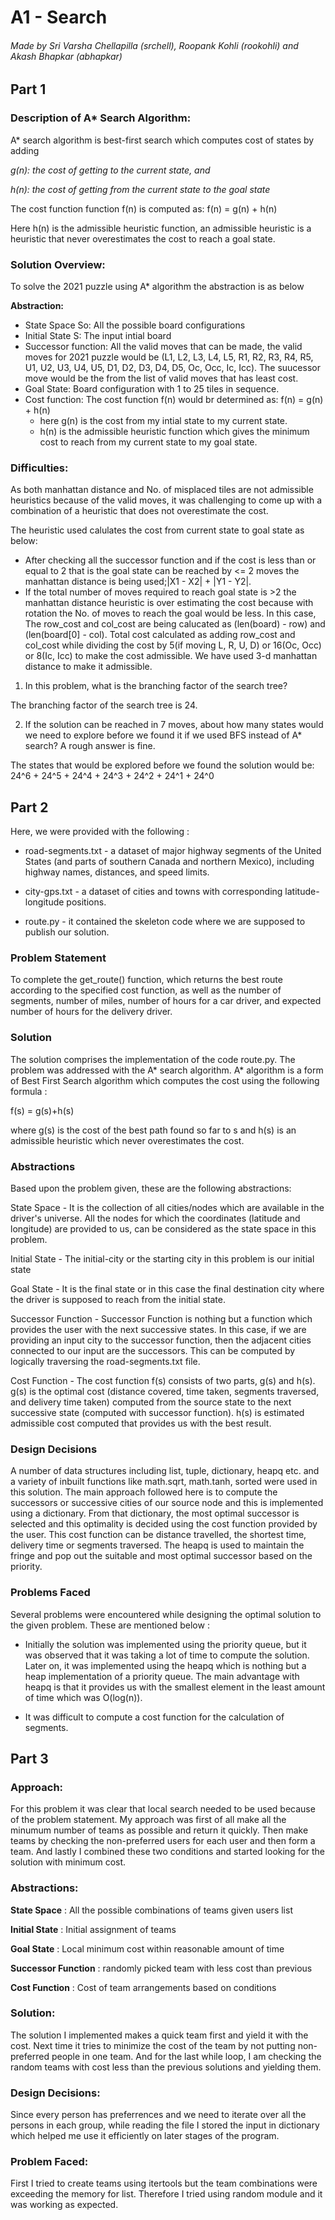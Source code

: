 # A1 - Search

###### Made by Sri Varsha Chellapilla (srchell),  Roopank Kohli (rookohli) and Akash Bhapkar (abhapkar) 

## Part 1

### Description of A* Search Algorithm:

A* search algorithm is best-first search which computes cost of states by adding 

_g(n): the cost of getting to the current state, and_

_h(n): the cost of getting from the current state to the goal state_

The cost function function f(n) is computed as:
f(n) = g(n) + h(n)

Here h(n) is the admissible heuristic function, an admissible heuristic is a heuristic that never overestimates the cost to reach a goal state.

### Solution Overview:

To solve the 2021 puzzle using A* algorithm the abstraction is as below 

**Abstraction:**

- State Space So: All the possible board configurations
- Initial State S: The input intial board
- Successor function: All the valid moves that can be made, the valid moves for 2021 puzzle would be (L1, L2, L3, L4, L5, R1, R2, R3, R4, R5, U1, U2, U3, U4, U5, D1, D2, D3, D4, D5, Oc, Occ, Ic, Icc). The suucessor move would be the from the list of valid moves that has least cost.
- Goal State: Board configuration with 1 to 25 tiles in sequence. 
- Cost function: The cost function f(n) would br determined as: f(n) = g(n) + h(n)
  - here g(n) is the cost from my intial state to my current state.
  - h(n) is the admissible heuristic function which gives the minimum cost to reach from my current state to my goal state.

### Difficulties:
As both manhattan distance and No. of misplaced tiles are not admissible heuristics because of the valid moves, it was challenging to come up with a combination of a heuristic that does not overestimate the cost.

The heuristic used calulates the cost from current state to goal state as below:
- After checking all the successor function and if the cost is less than or equal to 2 that is the goal state can be reached by <= 2 moves the manhattan distance is being used;|X1 - X2| + |Y1 - Y2|.
- If the total number of moves required to reach goal state is >2 the manhattan distance heuristic is over estimating the cost because with rotation the No. of moves to reach the goal would be less. In this case, The row_cost and col_cost are being calucated as (len(board) - row) and (len(board[0] - col). Total cost calculated as adding row_cost and col_cost while dividing the cost by 5(if moving L, R, U, D) or 16(Oc, Occ) or 8(Ic, Icc) to make the cost admissible. We have used 3-d manhattan distance to make it admissible.

1. In this problem, what is the branching factor of the search tree?

The branching factor of the search tree is 24.

2. If the solution can be reached in 7 moves, about how many states would we need to explore before we
found it if we used BFS instead of A* search? A rough answer is fine.

The states that would be explored before we found the solution would be:
24^6 + 24^5 + 24^4 + 24^3 + 24^2 + 24^1 + 24^0


## Part 2

Here, we were provided with the following :

* road-segments.txt - a dataset of major highway segments of the United States (and parts of southern Canada and 
northern Mexico), including highway names, distances, and speed limits.

* city-gps.txt - a dataset of cities and towns with corresponding latitude-longitude positions.
* route.py - it contained the skeleton code where we are supposed to publish our solution.

### Problem Statement

To complete the get_route() function, which returns the best route according to the specified cost function, as well as 
the number of segments, number of miles, number of hours for a car driver, and expected number of hours for the delivery
driver.

### Solution

The solution comprises the implementation of the code route.py. The problem was addressed with the A* search algorithm.
A* algorithm is a form of Best First Search algorithm which computes the cost using the following formula :

f(s) = g(s)+h(s)

where g(s) is the cost of the best path found so far to s and h(s) is an admissible heuristic which never overestimates 
the cost.


### Abstractions

Based upon the problem given, these are the following abstractions:

State Space - It is the collection of all cities/nodes which are available in the driver's universe. All the nodes for
which the coordinates (latitude and longitude) are provided to us, can be considered as the state space in this problem.

Initial State - The initial-city or the starting city in this problem is our initial state

Goal State - It is the final state or in this case the final destination city where the driver is supposed to reach from
the initial state.

Successor Function - Successor Function is nothing but a function which provides the user with the next successive 
states. In this case, if we are providing an input city to the successor function, then the adjacent cities connected 
to our input are the successors. This can be computed by logically traversing the road-segments.txt file. 

Cost Function - The cost function f(s) consists of two parts, g(s) and h(s). g(s) is the optimal cost (distance covered,
time taken, segments traversed, and delivery time taken) computed from the source state to the next successive state 
(computed with successor function). h(s) is estimated admissible cost computed that provides us with the best result.

### Design Decisions

A number of data structures including list, tuple, dictionary, heapq etc. and a variety of inbuilt functions like 
math.sqrt, math.tanh, sorted were used in this solution. The main approach followed here is to compute the successors or
successive cities of our source node and this is implemented using a dictionary. From that dictionary, the most optimal 
successor is selected and this optimality is decided using the cost function provided by the user. This cost function 
can be distance travelled, the shortest time, delivery time or segments traversed. The heapq is used to maintain the 
fringe and pop out the suitable and most optimal successor based on the priority. 

### Problems Faced

Several problems were encountered while designing the optimal solution to the given problem. These are mentioned below : 

* Initially the solution was implemented using the priority queue, but it was observed that it was taking a lot of time 
to compute the solution. Later on, it was implemented using the heapq which is nothing but a heap implementation of a 
priority queue. The main advantage with heapq is that it provides us with the smallest element in the least amount of 
time which was O(log(n)).

* It was difficult to compute a cost function for the calculation of segments.



## Part 3

### Approach:
For this problem it was clear that local search needed to be used because of the problem statement. My approach was first of all make all the minumum number of teams as possible and return it quickly. 
Then make teams by checking the non-preferred users for each user and then form a team. And lastly I combined these two conditions and started looking for the solution with minimum cost.

### Abstractions:

**State Space** : All the possible combinations of teams given users list

**Initial State** : Initial assignment of teams

**Goal State** : Local minimum cost within reasonable amount of time

**Successor Function** : randomly picked team with less cost than previous

**Cost Function** : Cost of team arrangements based on conditions

### Solution:
The solution I implemented makes a quick team first and yield it with the cost. 
Next time it tries to minimize the cost of the team by not putting non-preferred people in one team.
And for the last while loop, I am checking the random teams with cost less than the previous solutions and yielding them.


### Design Decisions:
Since every person has preferrences and we need to iterate over all the persons in each group, while reading the file I stored the input in dictionary which helped me use it efficiently on later stages of the program.

### Problem Faced:
First I tried to create teams using itertools but the team combinations were exceeding the memory for list.
Therefore I tried using random module and it was working as expected.

